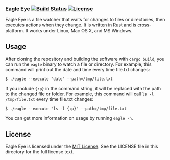 ### Eagle Eye [![Build Status](https://travis-ci.org/aag/eagle-eye.svg?branch=master)](https://travis-ci.org/aag/eagle-eye) [![License](https://img.shields.io/badge/License-MIT-blue.svg)](LICENSE)

Eagle Eye is a file watcher that waits for changes to files or directories,
then executes actions when they change. It is written in Rust and is
cross-platform. It works under Linux, Mac OS X, and MS Windows.

## Usage

After cloning the repository and building the software with `cargo build`, you
can run the `eagle` binary to watch a file or directory. For example, this
command will print out the date and time every time file.txt changes:

```
$ ./eagle --execute "date" --path=/tmp/file.txt
```

If you include `{:p}` in the command string, it will be replaced with the
path to the changed file or folder. For example, this command will call
`ls -l /tmp/file.txt` every time file.txt changes:

```
$ ./eagle --execute "ls -l {:p}" --path=/tmp/file.txt
```

You can get more information on usage by running `eagle -h`.

## License

Eagle Eye is licensed under the
[MIT License](http://opensource.org/licenses/MIT).  See the LICENSE file in
this directory for the full license text.

